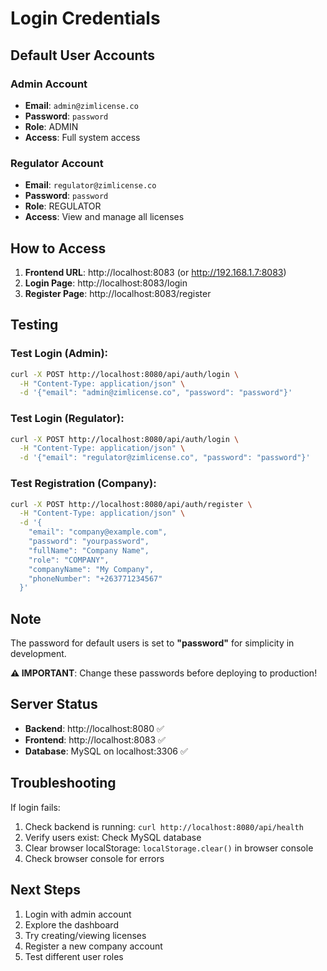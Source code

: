 # Login Credentials

## Default User Accounts

### Admin Account
- **Email**: `admin@zimlicense.co`
- **Password**: `password`
- **Role**: ADMIN
- **Access**: Full system access

### Regulator Account
- **Email**: `regulator@zimlicense.co`
- **Password**: `password`
- **Role**: REGULATOR
- **Access**: View and manage all licenses

## How to Access

1. **Frontend URL**: http://localhost:8083 (or http://192.168.1.7:8083)
2. **Login Page**: http://localhost:8083/login
3. **Register Page**: http://localhost:8083/register

## Testing

### Test Login (Admin):
```bash
curl -X POST http://localhost:8080/api/auth/login \
  -H "Content-Type: application/json" \
  -d '{"email": "admin@zimlicense.co", "password": "password"}'
```

### Test Login (Regulator):
```bash
curl -X POST http://localhost:8080/api/auth/login \
  -H "Content-Type: application/json" \
  -d '{"email": "regulator@zimlicense.co", "password": "password"}'
```

### Test Registration (Company):
```bash
curl -X POST http://localhost:8080/api/auth/register \
  -H "Content-Type: application/json" \
  -d '{
    "email": "company@example.com",
    "password": "yourpassword",
    "fullName": "Company Name",
    "role": "COMPANY",
    "companyName": "My Company",
    "phoneNumber": "+263771234567"
  }'
```

## Note

The password for default users is set to **"password"** for simplicity in development. 

**⚠️ IMPORTANT**: Change these passwords before deploying to production!

## Server Status

- **Backend**: http://localhost:8080 ✅
- **Frontend**: http://localhost:8083 ✅
- **Database**: MySQL on localhost:3306 ✅

## Troubleshooting

If login fails:
1. Check backend is running: `curl http://localhost:8080/api/health`
2. Verify users exist: Check MySQL database
3. Clear browser localStorage: `localStorage.clear()` in browser console
4. Check browser console for errors

## Next Steps

1. Login with admin account
2. Explore the dashboard
3. Try creating/viewing licenses
4. Register a new company account
5. Test different user roles


